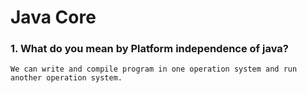 # Java Core
### 1. What do you mean by Platform independence of java?
	We can write and compile program in one operation system and run another operation system.
